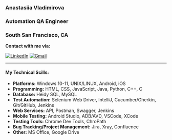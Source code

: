 ### Anastasiia Vladimirova
### Automation QA Engineer
### South San Francisco, CA

**Contact with me via:**

[![LinkedIn](https://img.shields.io/badge/-LinkedIn-090909?style=for-the-badge&logo=LinkedIn&logoColor=blue)](https://www.linkedin.com/in/anastasiia-vladimirova39/)
[![Gmail](https://img.shields.io/badge/-Email-090909?style=for-the-badge&logo=Gmail&logoColor=rd)](mailto:anastasiia.vladimirova39@gmail.com)

---

#### My Technical Scills:

- **Platforms:** Windows 10-11, UNIX/LINUX, Android, iOS
- **Programming:** HTML, CSS, JavaScript, Java, Python, C++, C
- **Database:** Heidy SQL, MySQL
- **Test Automation:** Selenium Web Driver, IntelliJ, Cucumber/Gherkin, Git/GitHub, Jenkins
- **Web Services:** API, Postman, Swagger, Jenkins
- **Mobile Testing:** Android Studio, ADB/AVD, VSCode, XCode
- **Testing Tools:** Chrome Dev Tools, ChroPath
- **Bug Tracking/Project Management:** Jira, Xray, Confluence
- **Other:** MS Office, Google Drive
